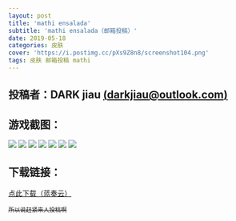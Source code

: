 ```yaml
---
layout: post
title: 'mathi ensalada'
subtitle: 'mathi ensalada（邮箱投稿）'
date: 2019-05-18
categories: 皮肤
cover: 'https://i.postimg.cc/pXs9Z8n8/screenshot104.png'
tags: 皮肤 邮箱投稿 mathi
---
```


## 投稿者：DARK jiau [(darkjiau@outlook.com)](mailto:darkjiau@outlook.com)

## 游戏截图：

<img src="https://i.postimg.cc/pXs9Z8n8/screenshot104.png">

<img src="https://i.postimg.cc/htJG1YnW/screenshot221.jpg">

<img src="https://i.postimg.cc/02j594bM/screenshot222.jpg">

<img src="https://i.postimg.cc/sgSrXCyX/screenshot224.jpg">

<img src="https://i.postimg.cc/wxG8QjjM/screenshot225.jpg">

<img src="https://i.postimg.cc/HnJNhbkx/screenshot226.jpg">

<img src="https://i.postimg.cc/T3vstLMd/screenshot227.jpg">


## 下载链接：

[点此下载（蓝奏云）](https://www.lanzous.com/i47jafa)


<small><s>所以说赶紧来人投稿啊</s></small>